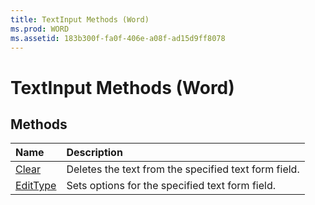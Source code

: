 ```yaml
---
title: TextInput Methods (Word)
ms.prod: WORD
ms.assetid: 183b300f-fa0f-406e-a08f-ad15d9ff8078
---
```



# TextInput Methods (Word)

## Methods



|**Name**|**Description**|
|:-----|:-----|
|[Clear](textinput-clear-method-word.md)|Deletes the text from the specified text form field.|
|[EditType](textinput-edittype-method-word.md)|Sets options for the specified text form field.|

